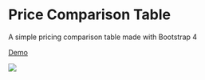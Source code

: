 # Price Comparison Table

A simple pricing comparison table made with Bootstrap 4

[Demo](https://yuannchao.github.io/Price_comparison_table/index.html)

![](https://i.imgur.com/hAUJfkW.png)
